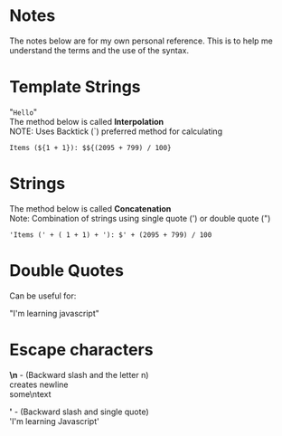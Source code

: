 # Notes
The notes below are for my own personal reference. This is to help me understand
the terms and the use of the syntax. 

# Template Strings
"`Hello`"  
The method below is called **Interpolation**  
NOTE: Uses Backtick (`) preferred method for calculating

`Items (${1 + 1}): $${(2095 + 799) / 100}`


# Strings
The method below is called **Concatenation**  
Note: Combination of strings using single quote (') or double quote (") 

`'Items (' + ( 1 + 1) + '): $' + (2095 + 799) / 100`

# Double Quotes 
Can be useful for:

"I'm learning javascript"

# Escape characters
**\n** - (Backward slash and the letter n)  
creates newline  
some\ntext

**\'** - (Backward slash and single quote)  
'I\'m learning Javascript'

